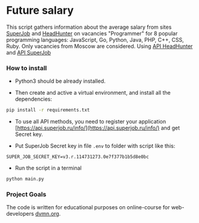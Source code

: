 # Future salary

This script gathers information about the average salary from sites [SuperJob](https://www.superjob.ru) and [HeadHunter](https://www.hh.ru) on vacancies "Programmer" for 8 popular programming languages: JavaScript, Go, Python, Java, PHP, C++, CSS, Ruby.
Only vacancies from Moscow are considered.
Using [API HeadHunter](https://github.com/hhru/api/blob/master/docs/general.md) and [API SuperJob](https://api.superjob.ru)

### How to install

* Python3 should be already installed.

* Then create and active a virtual environment, and install all the dependencies:
```bash
pip install -r requirements.txt
```

* To use all API methods, you need to register your application [https://api.superjob.ru/info/](https://api.superjob.ru/info/) and get Secret key.

* Put SuperJob Secret key in file `.env` to folder with script like this:
```
SUPER_JOB_SECRET_KEY=v3.r.114731273.0e7f377b1b5d8e0bc
```

* Run the script in a terminal
```bash
python main.py
```

### Project Goals

The code is written for educational purposes on online-course for web-developers [dvmn.org](https://dvmn.org/).
